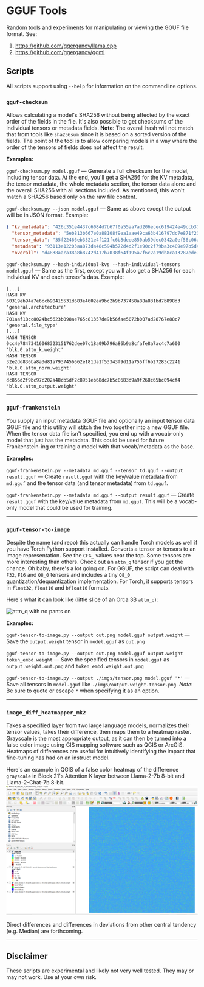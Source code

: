 # GGUF Tools

Random tools and experiments for manipulating or viewing the GGUF file format. See:

1. https://github.com/ggerganov/llama.cpp
2. https://github.com/ggerganov/ggml

## Scripts

All scripts support using `--help` for information on the commandline options.

### `gguf-checksum`

Allows calculating a model's SHA256 without being affected by the exact order of the fields in the file. It's also possible to get checksums of the individual tensors or metadata fields. **Note**: The overall hash will not match that from tools like `sha256sum` since it is based on a sorted version of the fields. The point of the tool is to allow comparing models in a way where the order of the tensors of fields does not affect the result.

**Examples:**

`gguf-checksum.py model.gguf` — Generate a full checksum for the model, including tensor data. At the end, you'll get a SHA256 for the KV metadata, the tensor metadata, the whole metadata section, the tensor data alone and the overall SHA256 with all sections included. As mentioned, this won't match a SHA256 based only on the raw file content.

`gguf-checksum.py --json model.gguf` — Same as above except the output will be in JSON format. Example:

```json
{ "kv_metadata": "426c351e4437c6084d7b67f0a55aa7ad206ecec619424e49ccb3763ecc47fa4f",
  "tensor_metadata": "5eb813b667e0a88108f9ea1aae49ca63b416797dc7e871f239acfbfab99a7c78",
  "tensor_data": "35f22466eb3521e4f121fc6b8deee850ab59dec0342a0ef56c06ace9b7266855",
  "metadata": "93113a12203aa873da48c594b572d4d2f1e90c2f79ba3c489e97b5d4ee69633a",
  "overall": "d4838aaca38a8b8742d417b7038f64f195a7f6c2a19db8ca13287ede72132bbc" }
```

`gguf-checksum.py --hash-individual-kvs --hash-individual-tensors model.gguf` — Same as the first, except you will also get a SHA256 for each individual KV and each tensor's data. Example:

```plaintext
[...]
HASH KV              60319eb94a7e6ccb90415531d683e4602ea9bc2b9b737458a88a831bd7b898d3 'general.architecture'
HASH KV              701aaf18cc8024bc5623b098ae765c81357de9b56fae5072b007ad28767e88c7 'general.file_type'
[...]
HASH TENSOR          0cc4e78473416068323151762dee07c18a09b796a86b9a8cfafe8a7ac4c7a600 'blk.0.attn_k.weight'
HASH TENSOR          32e2dd836ba8a3d81a7937456662e181da1f53343f9d11a755ff6b27283c2241 'blk.0.attn_norm.weight'
HASH TENSOR          dc856d2f9bc97c202a48cb5df2c8951eb68dc7b5c8683d9a9f268c65bc094cf4 'blk.0.attn_output.weight'
```

***

### `gguf-frankenstein`

You supply an input metadata GGUF file and optionally an input tensor data GGUF file and this utility will stitch the two together into a new GGUF file. When the tensor data file isn't specified, you end up with a vocab-only model that just has the metadata. This could be used for future Frankenstein-ing or training a model with that vocab/metadata as the base.

**Examples:**

`gguf-frankenstein.py --metadata md.gguf --tensor td.gguf --output result.gguf` — Create `result.gguf` with the key/value metadata from `md.gguf` and the tensor data (and tensor metadata) from `td.gguf`.

`gguf-frankenstein.py --metadata md.gguf --output result.gguf` — Create `result.gguf` with the key/value metadata from `md.gguf`. This will be a vocab-only model that could be used for training.

***

### `gguf-tensor-to-image`

Despite the name (and repo) this actually can handle Torch models as well if you have Torch Python support installed. Converts a tensor or tensors to an image representation. See the `CFG_` values near the top. Some tensors are more interesting than others. Check out an `attn_q` tensor if you get the chance. Oh baby, there's a lot going on. For GGUF, the script can deal with `F32`, `F16` and `Q8_0` tensors and includes a tiny `Q8_0` quantization/dequantization implementation. For Torch, it supports tensors in `float32`, `float16` and `bfloat16` formats.

Here's what it can look like (little slice of an Orca 3B `attn_q`):

![attn_q with no pants on](assets/attn_q_snippet.png)

 **Examples:**

 `gguf-tensor-to-image.py --output out.png model.gguf output.weight` — Save the `output.weight` tensor in `model.gguf` as `out.png`

 `gguf-tensor-to-image.py --output out.png model.gguf output.weight token_embd.weight` — Save the specified tensors in `model.gguf` as `output.weight.out.png` and `token_embd.weight.out.png`

 `gguf-tensor-to-image.py --output ./imgs/tensor.png model.gguf '*'` — Save all tensors in `model.gguf` like `./imgs/output.weight.tensor.png`. *Note*: Be sure to quote or escape `*` when specifying it as an option.

***
### `image_diff_heatmapper_mk2`

Takes a specified layer from two large language models, normalizes their tensor values, takes their difference, then maps them to a heatmap raster. Grayscale is the most appropriate output, as it can then be turned into a false color image using GIS mapping software such as QGIS or ArcGIS. Heatmaps of differences are useful for intuitively identifying the impact that fine-tuning has had on an instruct model.

Here's an example in QGIS of a false color heatmap of the difference `grayscale` in Block 21's Attention K layer between Llama-2-7b 8-bit and Llama-2-Chat-7b 8-bit.
![attn_q with no pants on](assets/diff_heatmap_example.png)

Direct differences and differences in deviations from other central tendency (e.g. Median) are forthcoming.

***

## Disclaimer

These scripts are experimental and likely not very well tested. They may or may not work. Use at your own risk.
